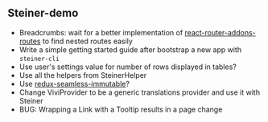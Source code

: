 ## Steiner-demo

- Breadcrumbs: wait for a better implementation of [react-router-addons-routes](https://github.com/ReactTraining/react-router-addons-routes) to find nested routes easily
- Write a simple getting started guide after bootstrap a new app with `steiner-cli`
- Use user's settings value for number of rows displayed in tables?
- Use all the helpers from SteinerHelper
- Use [redux-seamless-immutable](https://www.npmjs.com/package/redux-seamless-immutable)?
- Change ViviProvider to be a generic translations provider and use it with Steiner
- BUG: Wrapping a Link with a Tooltip results in a page change